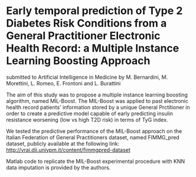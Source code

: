 # Early temporal prediction of Type 2 Diabetes Risk Conditions from a General Practitioner Electronic Health Record: a Multiple Instance Learning Boosting Approach
submitted to Artificial Intelligence in Medicine by M. Bernardini, M. Morettini, L. Romeo, E. Frontoni and L. Burattini

The aim of this study was to propose a multiple instance learning boosting algorithm, named MIL-Boost. The MIL-Boost was applied to past electronic health record patients' information stored by a unique General Prctitioner in order to create a predictive model capable of early predicting insulin resistance worsening (low vs high T2D risk) in terms of TyG index.

We tested the predictive performance of the MIL-Boost approach on the Italian Federation of General Practitioners dataset, named FIMMG_pred dataset, publicly available at the following link: http://vrai.dii.univpm.it/content/fimmgpred-dataset

Matlab code to replicate the MIL-Boost experimental procedure with KNN data imputation is provided by the authors.
